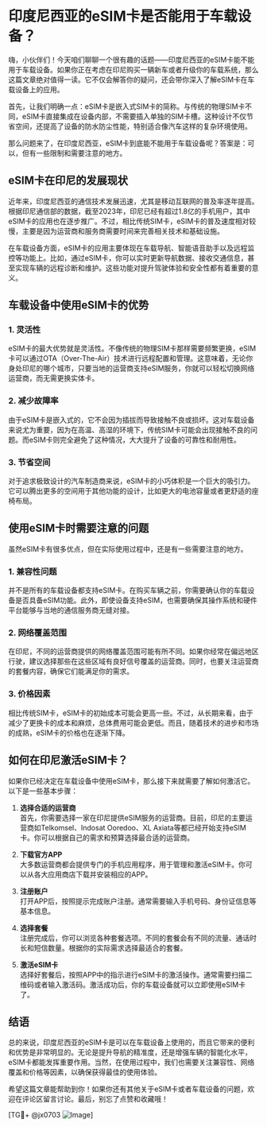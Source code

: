 # 印度尼西亚的eSIM卡是否能用于车载设备？

嗨，小伙伴们！今天咱们聊聊一个很有趣的话题——印度尼西亚的eSIM卡能不能用于车载设备。如果你正在考虑在印尼购买一辆新车或者升级你的车载系统，那么这篇文章绝对值得一读。它不仅会解答你的疑问，还会带你深入了解eSIM卡在车载设备上的应用。

首先，让我们明确一点：eSIM卡是嵌入式SIM卡的简称。与传统的物理SIM卡不同，eSIM卡直接集成在设备内部，不需要插入单独的SIM卡槽。这种设计不仅节省空间，还提高了设备的防水防尘性能，特别适合像汽车这样的复杂环境使用。

那么问题来了，在印度尼西亚，eSIM卡到底能不能用于车载设备呢？答案是：可以，但有一些限制和需要注意的地方。

## eSIM卡在印尼的发展现状

近年来，印度尼西亚的通信技术发展迅速，尤其是移动互联网的普及率逐年提高。根据印尼通信部的数据，截至2023年，印尼已经有超过1.8亿的手机用户，其中eSIM卡的应用也在逐步推广。不过，相比传统SIM卡，eSIM卡的普及速度相对较慢，主要是因为运营商和服务商需要时间来完善相关技术和基础设施。

在车载设备方面，eSIM卡的应用主要体现在车载导航、智能语音助手以及远程监控等功能上。比如，通过eSIM卡，你可以实时更新导航数据、接收交通信息，甚至实现车辆的远程诊断和维护。这些功能对提升驾驶体验和安全性都有着重要的意义。

## 车载设备中使用eSIM卡的优势

### 1. **灵活性**
   eSIM卡的最大优势就是灵活性。不像传统的物理SIM卡那样需要频繁更换，eSIM卡可以通过OTA（Over-The-Air）技术进行远程配置和管理。这意味着，无论你身处印尼的哪个城市，只要当地的运营商支持eSIM服务，你就可以轻松切换网络运营商，而无需更换实体卡。

### 2. **减少故障率**
   由于eSIM卡是嵌入式的，它不会因为插拔而导致接触不良或损坏。这对车载设备来说尤为重要，因为在高温、高湿的环境下，传统SIM卡可能会出现接触不良的问题。而eSIM卡则完全避免了这种情况，大大提升了设备的可靠性和耐用性。

### 3. **节省空间**
   对于追求极致设计的汽车制造商来说，eSIM卡的小巧体积是一个巨大的吸引力。它可以腾出更多的空间用于其他功能的设计，比如更大的电池容量或者更舒适的座椅布局。

## 使用eSIM卡时需要注意的问题

虽然eSIM卡有很多优点，但在实际使用过程中，还是有一些需要注意的地方。

### 1. **兼容性问题**
   并不是所有的车载设备都支持eSIM卡。在购买车辆之前，你需要确认你的车载设备是否具备eSIM功能。此外，即使设备支持eSIM，也需要确保其操作系统和硬件平台能够与当地的通信服务商无缝对接。

### 2. **网络覆盖范围**
   在印尼，不同的运营商提供的网络覆盖范围可能有所不同。如果你经常在偏远地区行驶，建议选择那些在这些区域有良好信号覆盖的运营商。同时，也要关注运营商的套餐内容，确保它们能满足你的需求。

### 3. **价格因素**
   相比传统SIM卡，eSIM卡的初始成本可能会更高一些。不过，从长期来看，由于减少了更换卡的成本和麻烦，总体费用可能会更低。而且，随着技术的进步和市场的成熟，eSIM卡的价格也在逐渐下降。

## 如何在印尼激活eSIM卡？

如果你已经决定在车载设备中使用eSIM卡，那么接下来就需要了解如何激活它。以下是一些基本步骤：

1. **选择合适的运营商**  
   首先，你需要选择一家在印尼提供eSIM服务的运营商。目前，印尼的主要运营商如Telkomsel、Indosat Ooredoo、XL Axiata等都已经开始支持eSIM卡。你可以根据自己的需求和预算选择最合适的运营商。

2. **下载官方APP**  
   大多数运营商都会提供专门的手机应用程序，用于管理和激活eSIM卡。你可以从各大应用商店下载并安装相应的APP。

3. **注册账户**  
   打开APP后，按照提示完成账户注册。通常需要输入手机号码、身份证信息等基本信息。

4. **选择套餐**  
   注册完成后，你可以浏览各种套餐选项。不同的套餐会有不同的流量、通话时长和短信数量。根据你的实际需求选择最适合的套餐。

5. **激活eSIM卡**  
   选择好套餐后，按照APP中的指示进行eSIM卡的激活操作。通常需要扫描二维码或者输入激活码。激活成功后，你的车载设备就可以立即使用eSIM卡了。

## 结语

总的来说，印度尼西亚的eSIM卡是可以在车载设备上使用的，而且它带来的便利和优势是非常明显的。无论是提升导航的精准度，还是增强车辆的智能化水平，eSIM卡都能发挥重要作用。当然，在使用过程中，我们也需要关注兼容性、网络覆盖和价格等因素，以确保获得最佳的使用体验。

希望这篇文章能帮助到你！如果你还有其他关于eSIM卡或者车载设备的问题，欢迎在评论区留言讨论。最后，别忘了点赞和收藏哦！

[TG💪+ @jx0703 ![Image](https://github.com/user-attachments/assets/dbca1d08-cadb-493c-b0ec-ad6f7a83f270)]